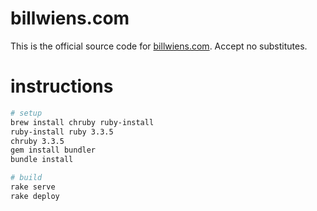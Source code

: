 # billwiens.com

This is the official source code for [billwiens.com](http://billwiens.com). Accept no substitutes.

# instructions

```bash
# setup
brew install chruby ruby-install
ruby-install ruby 3.3.5
chruby 3.3.5
gem install bundler
bundle install

# build
rake serve
rake deploy

```